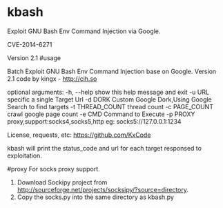 kbash
=====

Exploit GNU Bash Env Command Injection via Google.

CVE-2014-6271

Version 2.1
#usage

Batch Exploit GNU Bash Env Command Injection base on Google. Version 2.1 code
by kingx - http://cih.so

optional arguments:
  -h, --help       show this help message and exit
  -u URL           specific a single Target Url
  -d DORK          Custom Google Dork,Using Google Search to find targets
  -t THREAD_COUNT  thread count
  -c PAGE_COUNT    crawl google page count
  -e CMD           Command to Execute
  -p PROXY         proxy,support:socks4,socks5,http eg:
                   socks5://127.0.0.1:1234

License, requests, etc: https://github.com/KxCode

kbash will print the status_code and url for each target responsed to exploitation.

#proxy
For socks proxy support. 
  1. Download Sockipy project from http://sourceforge.net/projects/socksipy/?source=directory.
  2. Copy the socks.py into the same directory as kbash.py


